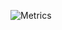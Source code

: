 ![Metrics](https://metrics.lecoq.io/belachkin?template=classic&isocalendar=1&screenshot=1&base=header%2C%20activity%2C%20community%2C%20repositories%2C%20metadata&base.indepth=false&base.hireable=false&base.skip=false&isocalendar=false&isocalendar.duration=full-year&screenshot=false&screenshot.title=Screenshot&screenshot.url=https%3A%2F%2Fyandex.ru%2Fgames%2Fdeveloper%2F48317&screenshot.selector=section.section%20centered-content&screenshot.mode=image&screenshot.viewport=%7B%0A%20%20%22width%22%3A%201280%2C%0A%20%20%22height%22%3A%201280%0A%7D%0A&screenshot.wait=0&screenshot.background=true&config.timezone=Europe%2FMoscow)

